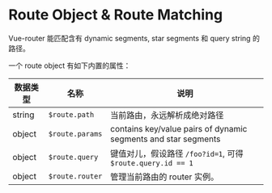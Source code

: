 # Route Object & Route Matching

Vue-router 能匹配含有 dynamic segments, star segments 和 query string 的路径。

一个 route object 有如下内置的属性：

数据类型    | 名称        | 说明
------------|-------------|-----
string | `$route.path` | 当前路由，永远解析成绝对路径
object | `$route.params` | contains key/value pairs of dynamic segments and star segments
object | `$route.query` | 键值对儿，假设路径 `/foo?id=1`, 可得 `$route.query.id == 1`
object | `$route.router` | 管理当前路由的 router 实例。


